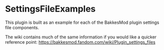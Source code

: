 # SettingsFileExamples
This plugin is built as an example for each of the BakkesMod plugin settings file components.


The wiki contains much of the same information if you would like a quicker reference point: https://bakkesmod.fandom.com/wiki/Plugin_settings_files
